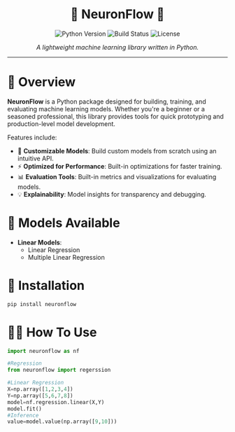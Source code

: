 <h1 align="center">🔮 NeuronFlow 🔮</h1>

<p align="center">
    <img src="https://img.shields.io/badge/python-3.x-blue.svg" alt="Python Version">
    <img src="https://img.shields.io/badge/build-passing-brightgreen.svg" alt="Build Status">
    <img src="https://img.shields.io/badge/license-MIT-lightgrey.svg" alt="License">
</p>

<p align="center"><i>A lightweight machine learning library written in Python.</i></p>

---

# 🌌 Overview

**NeuronFlow** is a Python package designed for building, training, and evaluating machine learning models. Whether you're a beginner or a seasoned professional, this library provides tools for quick prototyping and production-level model development.

Features include:
- 🧠 **Customizable Models**: Build custom models from scratch using an intuitive API.
- ⚡ **Optimized for Performance**: Built-in optimizations for faster training.
- 📊 **Evaluation Tools**: Built-in metrics and visualizations for evaluating models.
- 💡 **Explainability**: Model insights for transparency and debugging.


# 🌟 Models Available

- **Linear Models**: 
  - Linear Regression
  - Multiple Linear Regression



  

# 🚀 Installation

```bash
pip install neuronflow

```
# 🧑‍🏫 How To Use

```python
import neuronflow as nf

#Regression
from neuronflow import regerssion

#Linear Regression
X=np.array([1,2,3,4])
Y=np.array([5,6,7,8])
model=nf.regression.linear(X,Y)
model.fit() 
#Inference 
value=model.value(np.array([9,10]))


